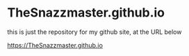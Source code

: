 # TheSnazzmaster.github.io
this is just the repository for my github site, at the URL below

https://TheSnazzmaster.github.io
